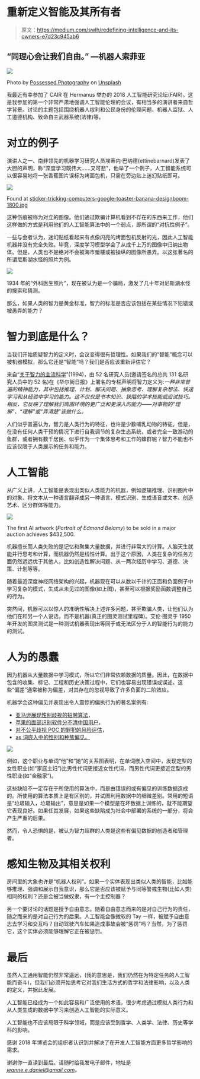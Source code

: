 # 重新定义智能及其所有者

> 原文：<https://medium.com/swlh/redefining-intelligence-and-its-owners-e7d23c945ab6>

## “同理心会让我们自由。” —机器人索菲亚

![](img/b50ad26a66a64b1a139c480b3fc17c5d.png)

Photo by [Possessed Photography](https://unsplash.com/@possessedphotography?utm_source=medium&utm_medium=referral) on [Unsplash](https://unsplash.com?utm_source=medium&utm_medium=referral)

我最近有幸参加了 CAIR 在 Hermanus 举办的 2018 人工智能研究论坛(FAIR)。这是我参加的第一个非常严肃地强调人工智能伦理的会议，有相当多的演讲者来自哲学背景。讨论的主题包括围绕机器人权利和公民身份的伦理问题、机器人监狱、人工道德机构、致命自主武器系统(法律)等。

# 对立的例子

演讲人之一、南非领先的机器学习研究人员埃蒂内·巴纳德(ettinebarnard)发表了大胆的声明，称“深度学习既伟大……又可悲”，他举了一个例子，人工智能系统可以很容易地将一张香蕉图片误标为烤面包机，只需在旁边贴上迷幻贴纸即可。

![](img/32038e206c8a1b86f92321f0e68a63ef.png)

Found at [sticker-tricking-computers-google-toaster-banana-designboom-1800.jpg](https://www.designboom.com/wp-content/uploads/2018/01/sticker-tricking-computers-google-toaster-banana-designboom-1800.jpg)

这种伤痕被称为对立的图像。他们通过欺骗计算机看到不存在的东西来工作，他们这样做的方式是利用他们的人工智能算法中的一个弱点，即所谓的“对抗性例子”。

一些与会者认为，迷幻贴纸看起来有点像闪亮的烤面包机反射的光，因此人工智能机器并没有完全失败。毕竟，深度学习模型学会了从成千上万的图像中归纳出物体。但是，人类也不是绝对不会被海市蜃楼或被操纵的图像所愚弄。以这张著名的所谓尼斯湖水怪的照片为例。

![](img/6cb3cf14d29f95b06dbdee4c4339a7b8.png)

1934 年的“外科医生照片”，现在被认为是一个骗局，激发了几十年对尼斯湖水怪的搜索和猜测。

那么，如果人类的智力是黄金标准，智力的标准是否应该包括在某些情况下犯错或被愚弄的能力？

# 智力到底是什么？

当我们开始质疑智力的定义时，会议变得很有哲理性。如果我们的“智能”概念可以被机器模拟，那么它还是“智能”吗？我们是否应该重新评估它？

来自“[关于智力的主流科学](https://en.wikipedia.org/wiki/Mainstream_Science_on_Intelligence)”(1994)，由 52 名研究人员(邀请签名的总共 131 名研究人员中的 52 名)在《华尔街日报》上署名的专栏声明将智力定义为:*一种非常普遍的精神能力，其中包括推理、计划、解决问题、抽象思考、理解复杂想法、快速学习和从经验中学习的能力。这不仅仅是书本知识、狭隘的学术技能或应试技巧。相反，它反映了理解我们周围环境的更广泛和更深入的能力——对事物的“理解”、“理解”或“弄清楚”该做什么。*

人们似乎普遍认为，智力是人类行为的特征，也许是少数哺乳动物的特征。但是，在没有任何人类干预的情况下进行自我调节的复杂生态系统，或者完全一致游动的鱼群，或者拥有数千居民、似乎作为一个集体思考和工作的蜂群呢？智力不能也不应该仅限于人类展示的任务和能力。

# 人工智能

从广义上讲，人工智能是表现出类似人类能力的机器，例如逻辑推理、识别图片中的对象、将文本从一种语言翻译成另一种语言、模式识别、生成语音或文本、创造艺术、区分群体等能力。

![](img/dbf0f6ffc42237146ffbea8f0b9fc258.png)

The first AI artwork (*Portrait of Edmond Belamy*) to be sold in a major auction achieves $432,500.

机器擅长而人类失败的是记忆和聚集大量数据，并进行非常大的计算。人脑天生就能并行思考和计算，而机器仍然是线性计算。出于这个原因，人类在复杂的任务方面仍然远远优于其他人，比如创造性解决问题、从一两次经历中学习、道德、决策、计划等等。

随着最近深度神经网络架构的兴起，机器现在可以从数以千计的正面和负面例子中学习复杂的模式，生成从未见过的图像(如上图)，甚至可以根据奖励函数调整自己的行为。

突然间，机器可以以惊人的准确性解决上述许多问题，甚至欺骗人类，让他们认为他们在和另一个人说话，而不是机器(真正的图灵测试里程碑)。艾伦·图灵于 1950 年开发的图灵测试是一种测试机器表现出等同于或无法区分于人的智能行为的能力的测试。

# 人为的愚蠢

因为机器从大量数据中学习模式，所以它们非常依赖数据的质量。因此，在数据中包含的收集、标记、工程和历史决策过程中，它们也容易出现错误或误述。这些“偏差”通常被称为偏差，对其存在的忽视导致了许多负面的二阶效应。

机器学会这种偏见并表现出令人震惊的偏执行为的著名案例有:

*   [亚马逊展现性别歧视的招聘算法](https://www.reuters.com/article/us-amazon-com-jobs-automation-insight/amazon-scraps-secret-ai-recruiting-tool-that-showed-bias-against-women-idUSKCN1MK08G)，
*   [苹果的面部识别软件分不清中国用户](https://nypost.com/2017/12/21/chinese-users-claim-iphone-x-face-recognition-cant-tell-them-apart/)，
*   [对不公平歧视 POC 的罪犯的风险评估](https://www.propublica.org/article/machine-bias-risk-assessments-in-criminal-sentencing)，
*   [as 词嵌入中的性别和种族偏见。](https://medium.com/r?url=https%3A%2F%2Fwww.pnas.org%2Fcontent%2F115%2F16%2FE3635)

![](img/1c1b6b7a31ca260215be638c361a990d.png)

例如，这个职业与单词“他”和“她”的关系图表明，在单词嵌入空间中，发现定型的女性职业(如“家庭主妇”)比男性代词更接近女性代词，而男性代词更接近定型的男性职业(如“金融家”)。

这些缺陷不一定存在于所使用的算法中，而是由错误的或有偏见的训练数据造成的。所使用的算法本质上是有区别的，并试图利用数据中的细微差别。常用的短语是“垃圾输入，垃圾输出”，意思是如果一个模型是在坏数据上训练的，就不能期望它表现良好。如果任其发展，如果这些缺陷成为社会中部署的系统的一部分，将会产生严重的后果。

然而，令人恐惧的是，被认为智力超群的人类是这些有偏见数据的创造者和管理者。

# 感知生物及其相关权利

房间里的大象也许是“机器人权利”。如果一个实体表现出类似人类的智能，比如能够推理、强调和展示自我意识，那么它是否应该被赋予与同等警戒生物(比如人类)相同的权利？还是会被当做奴隶，有一个主控制器？

另一个要讨论的话题是授予自由意志。随着自由意志而来的是对自己行为的责任，随之而来的是对自己行为的后果。人工智能会像微软的 Tay 一样，被赋予自由意志去学习和交互吗？自动驾驶汽车如果造成事故会被“惩罚”吗？当然，为了惩罚它，这个实体必须能够理解它正在被惩罚。

# 最后

虽然人工通用智能仍然非常遥远，(我的意思是，我们仍然在为特定任务的人工智能而奋斗)，但我们必须开始思考它对我们生活方式的哲学和法律影响，以及人类的定义，并据此发展。

人工智能已经成为一个如此容易和广泛使用的术语，很少考虑通过模拟人类行为和从人类生成的数据中学习来创造人工智能的实际意义。

人工智能也不应该局限于科学领域，而是应该受到哲学、人类学、法律、历史等学科的影响。

感谢 2018 年博览会的组织者认识到并解决了在开发人工智能方面更多哲学影响的需求。

谢谢你一直读到最后。请随时给我发电子邮件，地址是*jeanne.e.daniel@gmail.com。*